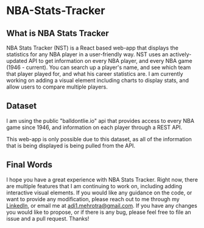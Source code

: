 # NBA-Stats-Tracker

## What is NBA Stats Tracker

NBA Stats Tracker (NST) is a React based web-app that displays the statistics for any NBA player in a user-friendly way. NST uses an actively-updated API to get information on every NBA player, and every NBA game (1946 - current). You can search up a player's name, and see which team that player played for, and what his career statistics are. I am currently working on adding a visual element including charts to display stats, and allow users to compare multiple players.

## Dataset

I am using the public "balldontlie.io" api that provides access to every NBA game since 1946, and information on each player through a REST API.

This web-app is only possible due to this dataset, as all of the information that is being displayed is being pulled from the API.

## Final Words

I hope you have a great experience with NBA Stats Tracker. Right now, there are multiple features that I am continuing to work on, including adding interactive visual elements. If you would like any guidance on the code, or want to provide any modification, please reach out to me through my [LinkedIn](https://www.linkedin.com/in/aditya-mehrotra-/), or email me at adi1.mehrotra@gmail.com. If you have any changes you would like to propose, or if there is any bug, please feel free to file an issue and a pull request. Thanks!
